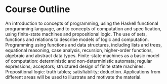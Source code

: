 
# Course Outline

An introduction to concepts of programming, using the Haskell functional programming language, and to concepts of computation and specification, using finite-state machines and propositional logic. The use of sets, functions and relations to describe models of logic and computation. Programming using functions and data structures, including lists and trees, equational reasoning, case analysis, recursion, higher-order functions, algebraic and abstract data types. Finite-state machines as a basic model of computation: deterministic and non-deterministic automata; regular expressions; acceptors; structured design of finite state machines. Propositional logic: truth tables; satisfiability; deduction. Applications from different areas will be used to illustrate and motivate the material.
